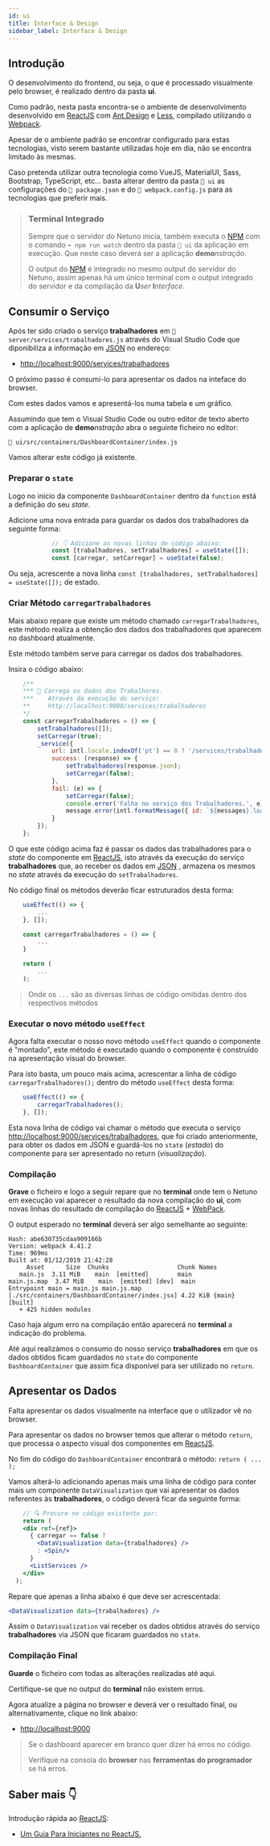 ```yaml
---
id: ui
title: Interface & Design
sidebar_label: Interface & Design
---
```


## Introdução

O desenvolvimento do frontend, ou seja, o que é processado visualmente pelo browser, é realizado dentro da pasta **ui**.

Como padrão, nesta pasta encontra-se o ambiente de desenvolvimento desenvolvido em <a href="https://reactjs.org/" target="_blank">ReactJS</a> com <a href="https://ant.design/" target="_blank">Ant.Design</a> e <a href="http://lesscss.org/" target="_blank">Less</a>, compilado utilizando o <a href="https://webpack.js.org/" target="_blank">Webpack</a>.

Apesar de o ambiente padrão se encontrar configurado para estas tecnologias, visto serem bastante utilizadas hoje em dia, não se encontra limitado às mesmas.

Caso pretenda utilizar outra tecnologia como VueJS, MaterialUI, Sass, Bootstrap, TypeScript, etc... basta alterar dentro da pasta `📂 ui` as configurações do `📂 package.json` e do `📂 webpack.config.js` para as tecnologias que preferir mais.

> ### Terminal Integrado
>
> Sempre que o servidor do Netuno inicia, também executa o <a href="https://www.npmjs.com/" target="_blank">NPM</a> com o comando `➡️ npm run watch` dentro da pasta `📂 ui` da aplicação em execução. Que neste caso deverá ser a aplicação **demo**_nstração_.
>
> O output do <a href="https://www.npmjs.com/" target="_blank">NPM</a> é integrado no mesmo output do servidor do Netuno, assim apenas há um único terminal com o output integrado do servidor e da compilação da **U**_ser_ **I**_nterface_.

## Consumir o Serviço

Após ter sido criado o serviço **trabalhadores** em `📂 server/services/trabalhadores.js` através do Visual Studio Code que diponibiliza a informação em <a href="https://pt.wikipedia.org/wiki/JSON" target="_blank">JSON</a> no endereço:

* <a href="http://localhost:9000/services/trabalhadores" target="_blank">http://localhost:9000/services/trabalhadores</a>

O próximo passo é consumi-lo para apresentar os dados na inteface do browser.

Com estes dados vamos e apresentá-los numa tabela e um gráfico.

Assumindo que tem o Visual Studio Code ou outro editor de texto aberto com a aplicação de **demo**_nstração_ abra o seguinte ficheiro no editor:

`📂 ui/src/containers/DashboardContainer/index.js`

Vamos alterar este código já existente.

### Preparar o `state`

Logo no início da componente `DashboardContainer` dentro da `function` está a definição do seu _state_.

Adicione uma nova entrada para guardar os dados dos trabalhadores da seguinte forma:

```jsx
            // 👇 Adicione as novas linhas de código abaixo:
            const [trabalhadores, setTrabalhadores] = useState([]);
            const [carregar, setCarregar] = useState(false);
```

Ou seja, acrescente a nova linha `const [trabalhadores, setTrabalhadores] = useState([]);` de estado.

### Criar Método `carregarTrabalhadores`

Mais abaixo repare que existe um método chamado `carregarTrabalhadores`, este método realiza a obtenção dos dados dos trabalhadores que aparecem no dashboard atualmente.

Este método também serve para carregar os dados dos trabalhadores.

Insira o código abaixo:

```jsx
    /**
    *** 🚀 Carrega os dados dos Trabalhores.
    ***    Através da execução do serviço:
    **     http://localhost:9000/services/trabalhadores
    */
    const carregarTrabalhadores = () => {
        setTrabalhadores([]);
        setCarregar(true);
        _service({
            url: intl.locale.indexOf('pt') == 0 ? '/services/trabalhadores' : '/services/workers',
            success: (response) => {
                setTrabalhadores(response.json);
                setCarregar(false);
            },
            fail: (e) => {
                setCarregar(false);
                console.error('Falha no serviço dos Trabalhadores.', e);
                message.error(intl.formatMessage({ id: `${messages}.loading_error` }));
            }
        });
    };
```

O que este código acima faz é passar os dados das trabalhadores para o _state_ do componente em <a href="https://reactjs.org/" target="_blank">ReactJS</a>, isto através da execução do serviço **trabalhadores** que, ao receber os dados em <a href="https://pt.wikipedia.org/wiki/JSON" target="_blank">JSON</a> , armazena os mesmos no _state_ através da execução do `setTrabalhadores`.

No código final os métodos deverão ficar estruturados desta forma:

```jsx
    useEffect(() => {
        ...
    }, []);

    const carregarTrabalhadores = () => {
        ...
    }

    return ( 
        ...
    );
```

> Onde os `...` são as diversas linhas de código omitidas dentro dos respectivos métodos

### Executar o novo método `useEffect`

Agora falta executar o nosso novo método `useEffect` quando o componente é "montado", este método é executado quando o componente é construído na apresentação visual do browser.

Para isto basta, um pouco mais acima, acrescentar a linha de código `carregarTrabalhadores();` dentro do método `useEffect` desta forma:

```jsx
    useEffect(() => {
        carregarTrabalhadores();
    }, []);
```

Esta nova linha de código vai chamar o método que executa o serviço <a href="http://localhost:9000/services/trabalhadores" target="_blank">http://localhost:9000/services/trabalhadores</a>, que foi criado anteriormente, para obter os dados em JSON e guardá-los no `state` (_estado_) do componente para ser apresentado no return (_visualização_).

### Compilação

**Grave** o ficheiro e logo a seguir repare que no **terminal** onde tem o Netuno em execução vai aparecer o resultado da nova compilação do **ui**, com novas linhas do resultado de compilação do <a href="https://reactjs.org/" target="_blank">ReactJS</a> + <a href="https://webpack.js.org/" target="_blank">WebPack</a>.

O output esperado no **terminal** deverá ser algo semelhante ao seguinte:

```
Hash: abe630735cdaa909166b
Version: webpack 4.41.2
Time: 969ms
Built at: 01/12/2019 21:42:28
     Asset      Size  Chunks                   Chunk Names
   main.js  3.11 MiB    main  [emitted]        main
main.js.map  3.47 MiB    main  [emitted] [dev]  main
Entrypoint main = main.js main.js.map
[./src/containers/DashboardContainer/index.jsx] 4.22 KiB {main} [built]
   + 425 hidden modules
```

Caso haja algum erro na compilação então aparecerá no **terminal** a indicação do problema.

Até aqui realizámos o consumo do nosso serviço **trabalhadores** em que os dados obtidos ficam guardados no `state` do componente `DashboardContainer` que assim fica disponível para ser utilizado no `return`.

## Apresentar os Dados

Falta apresentar os dados visualmente na interface que o utilizador vê no browser.

Para apresentar os dados no browser temos que alterar o método `return`, que processa o aspecto visual dos componentes em <a href="https://reactjs.org/" target="_blank">ReactJS</a>.

No fim do código do `DashboardContainer` encontrará o método: `return ( ... );`

Vamos alterá-lo adicionando apenas mais uma linha de código para conter mais um componente `DataVisualization` que vai apresentar os dados referentes às **trabalhadores**, o código deverá ficar da seguinte forma:

```jsx
    // 🔍 Procure no código existente por:
    return (
    <div ref={ref}>
      { carregar == false ?
        <DataVisualization data={trabalhadores} />
        : <Spin/>
      }
      <ListServices />
    </div>
  );
```

Repare que apenas a linha abaixo é que deve ser acrescentada:

```jsx
<DataVisualization data={trabalhadores} />
```

Assim o `DataVisualization` vai receber os dados obtidos através do serviço **trabalhadores** via JSON que ficaram guardados no `state`.

### Compilação Final

**Guarde** o ficheiro com todas as alterações realizadas até aqui.

Certifique-se que no output do **terminal** não existem erros.

Agora atualize a página no browser e deverá ver o resultado final, ou alternativamente, clique no link abaixo:

* <a href="http://localhost:9000" target="_blank">http://localhost:9000</a>

> Se o dashboard aparecer em branco quer dizer há erros no código.
>
> Verifique na consola do **browser** nas **ferramentas do programador** se há erros.

## Saber mais 👇

Introdução rápida ao <a href="https://reactjs.org/" target="_blank">ReactJS</a>:

* <a href="https://medium.com/rocketseat/um-guia-para-iniciantes-no-react-js-80e1ac357649" target="_blank">Um Guia Para Iniciantes no ReactJS.
